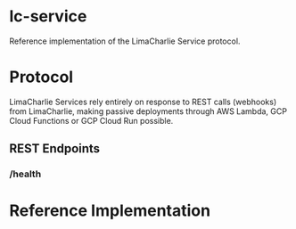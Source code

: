 # lc-service
Reference implementation of the LimaCharlie Service protocol.

# Protocol
LimaCharlie Services rely entirely on response to REST calls (webhooks)
from LimaCharlie, making passive deployments through AWS Lambda, GCP
Cloud Functions or GCP Cloud Run possible.

## REST Endpoints

### /health



# Reference Implementation
